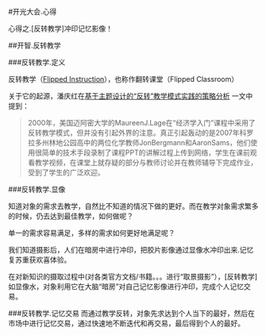 #开光大会.心得

心得之.[反转教学]冲印记忆影像！

##开智.反转教学

###反转教学.定义

反转教学（[Flipped Instruction](http://en.wikipedia.org/wiki/Flipped_classroom)），也称作翻转课堂（Flipped Classroom）

关于它的起源，潘庆红在[基于主题设计的“反转”教学模式实践的策略分析](http://www.dylw.net/jiaoyuguanli/134018.html) 一文中提到：

> 2000年，美国迈阿密大学的MaureenJ.Lage在“经济学入门”课程中采用了反转教学模式，但并没有引起外界的注意。真正引起轰动的是2007年科罗拉多州林地公园高中的两位化学教师JonBergmann和AaronSams，他们使用很简单的技术手段录制了课程PPT的讲解过程上传到网络，学生在课前观看教学视频，在课堂上就存疑的部分与教师讨论并在教师辅导下完成作业，受到了学生的广泛欢迎。 

###反转教学.显像

知道对象的需求去教学，自然比不知道的情况下做的更好。而在教学对象需求繁多的时候，仍去达到最佳教学，如何做呢？

单一的需求容易满足，多样的需求如何更好地满足呢？

我们知道摄影后，人们在暗房中进行冲印，把胶片影像通过显像水冲印出来.记忆复苏重获欢喜体验。

在对新知识的摄取过程中(对各类官方文档/书籍。。。进行“取景摄影”），[反转教学]如显像水，对象利用它在大脑“暗房”对自己记忆影像进行冲印，完成个人记忆交易。

###反转教学.记忆交易
而通过教学反转，对象先求达到个人当下的最好，然后在市场中进行记忆交易，通过快速地不断迭代和再交易，最后得到个人的最好。
